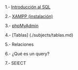 1.- [Introducción al SQL](./subjects/sql_introcution.md)

2.- [XAMPP (instalación)](./subjects/XAMPP_installation.md)

3.- [phpMyAdmin](./subjects/phpmyadmin.md)

4.- [Tablas] (./subjects/tablas.md)

5.- Relaciones

6.- ¿Qué es un query?

7.- SElECT
